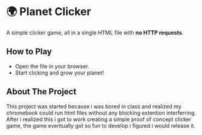 # 🌍 Planet Clicker

A simple clicker game, all in a single HTML file with **no HTTP requests**.

## How to Play
- Open the file in your browser.
- Start clicking and grow your planet!

## About The Project

This project was started because i was bored in class and realized my chromebook could run html files without any blocking extention interferring. After i realized this i got to work creating a simple proof of concept clicker game, the game eventually got so fun to develop i figured i would release it.
